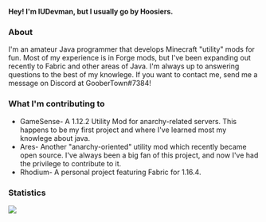 **Hey! I'm IUDevman, but I usually go by Hoosiers.**

### About
I'm an amateur Java programmer that develops Minecraft "utility" mods for fun. Most of my experience is in Forge mods, but I've been expanding out recently to Fabric and other areas of Java. I'm always up to answering questions to the best of my knowlege. If you want to contact me, send me a message on Discord at GooberTown#7384!

### What I'm contributing to
* GameSense- A 1.12.2 Utility Mod for anarchy-related servers. This happens to be my first project and where I've learned most my knowlege about java.
* Ares- Another "anarchy-oriented" utility mod which recently became open source. I've always been a big fan of this project, and now I've had the privilege to contribute to it.
* Rhodium- A personal project featuring Fabric for 1.16.4.

### Statistics
<img align="center" src="https://github-readme-stats.vercel.app/api/?username=IUDevman&theme=prussian"/>
